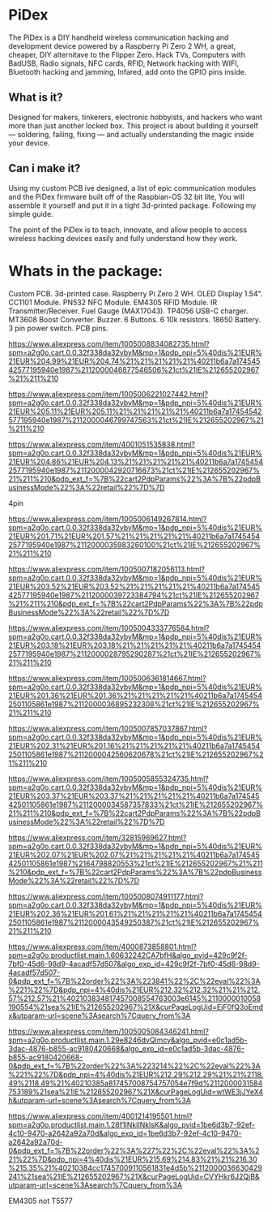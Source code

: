 # PiDex
The PiDex is a DIY handheld wireless communication hacking and development device powered by a Raspberry Pi Zero 2 WH, a great, cheaper, DIY alternitave to the Flipper Zero.
Hack TVs, Computers with BadUSB, Radio signals, NFC cards, RFID, Network hacking with WIFI, Bluetooth hacking and jamming, Infared, add onto the GPIO pins inside.
## What is it?
Designed for makers, tinkerers, electronic hobbyists, and hackers who want more than just another locked box.
This project is about building it yourself — soldering, failing, fixing — and actually understanding the magic inside your device.
## Can i make it?
Using my custom PCB ive designed, a list of epic communication modules and the PiDex firmware built off of the Raspbian-OS 32 bit lite,
You will assemble it yourself and put it in a tight 3d-printed package. Following my simple guide.

The point of the PiDex is to teach, innovate, and allow people to access wireless hacking devices easily and fully understand how they work.

# Whats in the package:
Custom PCB.
3d-printed case.
Raspberry Pi Zero 2 WH.
OLED Display 1.54".
CC1101 Module.
PN532 NFC Module.
EM4305 RFID Module.
IR Transmitter/Receiver.
Fuel Gauge (MAX17043).
TP4056 USB-C charger.
MT3608 Boost Converter.
Buzzer.
6 Buttons.
6 10k resistors.
18650 Battery.
3 pin power switch.
PCB pins.


https://www.aliexpress.com/item/1005008834082735.html?spm=a2g0o.cart.0.0.32f338da32ybyM&mp=1&pdp_npi=5%40dis%21EUR%21EUR%204.99%21EUR%204.74%21%21%21%21%21%40211b6a7a17454542577195940e1987%2112000046877546506%21ct%21IE%212655202967%21%211%210

https://www.aliexpress.com/item/1005006221027442.html?spm=a2g0o.cart.0.0.32f338da32ybyM&mp=1&pdp_npi=5%40dis%21EUR%21EUR%205.11%21EUR%205.11%21%21%21%21%21%40211b6a7a17454542577195940e1987%2112000046799747563%21ct%21IE%212655202967%21%211%210

https://www.aliexpress.com/item/4001051535838.html?spm=a2g0o.cart.0.0.32f338da32ybyM&mp=1&pdp_npi=5%40dis%21EUR%21EUR%204.86%21EUR%204.13%21%21%21%21%21%40211b6a7a17454542577195940e1987%2112000042920716673%21ct%21IE%212655202967%21%211%210&pdp_ext_f=%7B%22cart2PdpParams%22%3A%7B%22pdpBusinessMode%22%3A%22retail%22%7D%7D

4pin

https://www.aliexpress.com/item/1005006149267814.html?spm=a2g0o.cart.0.0.32f338da32ybyM&mp=1&pdp_npi=5%40dis%21EUR%21EUR%201.71%21EUR%201.57%21%21%21%21%21%40211b6a7a17454542577195940e1987%2112000035983260100%21ct%21IE%212655202967%21%211%210

https://www.aliexpress.com/item/1005007182056113.html?spm=a2g0o.cart.0.0.32f338da32ybyM&mp=1&pdp_npi=5%40dis%21EUR%21EUR%203.52%21EUR%203.52%21%21%21%21%21%40211b6a7a17454542577195940e1987%2112000039723384794%21ct%21IE%212655202967%21%211%210&pdp_ext_f=%7B%22cart2PdpParams%22%3A%7B%22pdpBusinessMode%22%3A%22retail%22%7D%7D

https://www.aliexpress.com/item/1005004333776584.html?spm=a2g0o.cart.0.0.32f338da32ybyM&mp=1&pdp_npi=5%40dis%21EUR%21EUR%203.18%21EUR%203.18%21%21%21%21%21%40211b6a7a17454542577195940e1987%2112000028795290287%21ct%21IE%212655202967%21%211%210

https://www.aliexpress.com/item/1005006361814667.html?spm=a2g0o.cart.0.0.32f338da32ybyM&mp=1&pdp_npi=5%40dis%21EUR%21EUR%201.36%21EUR%201.36%21%21%21%21%21%40211b6a7a17454542501105861e1987%2112000036895232308%21ct%21IE%212655202967%21%211%210

https://www.aliexpress.com/item/1005007857037867.html?spm=a2g0o.cart.0.0.32f338da32ybyM&mp=1&pdp_npi=5%40dis%21EUR%21EUR%202.31%21EUR%201.16%21%21%21%21%21%40211b6a7a17454542501105861e1987%2112000042560620678%21ct%21IE%212655202967%21%211%210

https://www.aliexpress.com/item/1005005855324735.html?spm=a2g0o.cart.0.0.32f338da32ybyM&mp=1&pdp_npi=5%40dis%21EUR%21EUR%203.37%21EUR%203.37%21%21%21%21%21%40211b6a7a17454542501105861e1987%2112000034587357833%21ct%21IE%212655202967%21%211%210&pdp_ext_f=%7B%22cart2PdpParams%22%3A%7B%22pdpBusinessMode%22%3A%22retail%22%7D%7D

https://www.aliexpress.com/item/32815969627.html?spm=a2g0o.cart.0.0.32f338da32ybyM&mp=1&pdp_npi=5%40dis%21EUR%21EUR%202.07%21EUR%202.07%21%21%21%21%21%40211b6a7a17454542501105861e1987%2164798820553%21ct%21IE%212655202967%21%211%210&pdp_ext_f=%7B%22cart2PdpParams%22%3A%7B%22pdpBusinessMode%22%3A%22retail%22%7D%7D

https://www.aliexpress.com/item/1005008074911177.html?spm=a2g0o.cart.0.0.32f338da32ybyM&mp=1&pdp_npi=5%40dis%21EUR%21EUR%202.36%21EUR%201.61%21%21%21%21%21%40211b6a7a17454542501105861e1987%2112000043549250387%21ct%21IE%212655202967%21%211%210

https://www.aliexpress.com/item/4000873858801.html?spm=a2g0o.productlist.main.1.60632242CA7bfH&algo_pvid=429c9f2f-7bf0-45d6-98d9-4acadf57d507&algo_exp_id=429c9f2f-7bf0-45d6-98d9-4acadf57d507-0&pdp_ext_f=%7B%22order%22%3A%223841%22%2C%22eval%22%3A%221%22%7D&pdp_npi=4%40dis%21EUR%212.32%212.32%21%21%212.57%212.57%21%402103834817457008554763003e6145%2110000010058190554%21sea%21IE%212655202967%21X&curPageLogUid=EjF0fQ3oEmdx&utparam-url=scene%3Asearch%7Cquery_from%3A

https://www.aliexpress.com/item/1005005084346241.html?spm=a2g0o.productlist.main.1.29e8246dvQlmcy&algo_pvid=e0c1ad5b-3dac-4876-b855-ac9180420668&algo_exp_id=e0c1ad5b-3dac-4876-b855-ac9180420668-0&pdp_ext_f=%7B%22order%22%3A%223214%22%2C%22eval%22%3A%221%22%7D&pdp_npi=4%40dis%21EUR%212.29%212.29%21%21%2118.49%2118.49%21%40210385a817457008754757054e7f9d%2112000031584753189%21sea%21IE%212655202967%21X&curPageLogUid=wtWE3jJYeX4h&utparam-url=scene%3Asearch%7Cquery_from%3A

https://www.aliexpress.com/item/4001214195501.html?spm=a2g0o.productlist.main.1.28f1INklINklsK&algo_pvid=1be6d3b7-92ef-4c10-9470-a2642a92a70d&algo_exp_id=1be6d3b7-92ef-4c10-9470-a2642a92a70d-0&pdp_ext_f=%7B%22order%22%3A%227%22%2C%22eval%22%3A%221%22%7D&pdp_npi=4%40dis%21EUR%215.69%214.83%21%21%216.30%215.35%21%40210384cc17457009110561831e4d5b%2112000036630429241%21sea%21IE%212655202967%21X&curPageLogUid=CVYHkr6J2QjB&utparam-url=scene%3Asearch%7Cquery_from%3A

EM4305 not T5577
